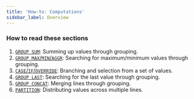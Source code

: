 ```yaml
---
title: 'How-to: Computations'
sidebar_label: Overview
---
```


### How to read these sections

1.  [`GROUP SUM`](How-to_GROUP_SUM.md): Summing up values through grouping.
2.  [`GROUP MAX`/`MIN`/`AGGR`](How-to_GROUP_MAX_MIN_AGGR.md): Searching for maximum/minimum values through grouping.
3.  [`CASE`/`IF`/`OVERRIDE`](How-to_CASE_IF_OVERRIDE.md): Branching and selection from a set of values.
4.  [`GROUP LAST`](How-to_GROUP_LAST.md): Searching for the last value through grouping.
5.  [`GROUP CONCAT`](How-to_GROUP_CONCAT.md): Merging lines through grouping.
6.  [`PARTITION`](How-to_PARTITION.md): Distributing values across multiple lines.

  
